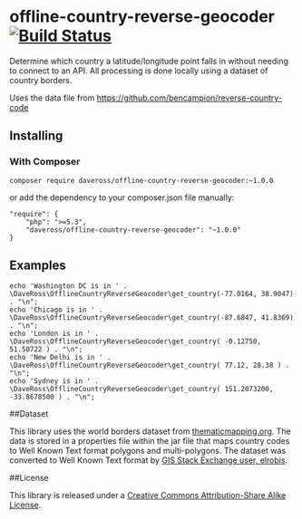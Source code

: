 # offline-country-reverse-geocoder [![Build Status](https://travis-ci.org/daveross/offline-country-reverse-geocoder.svg?branch=master)](https://travis-ci.org/daveross/offline-country-reverse-geocoder)

Determine which country a latitude/longitude point falls in without needing to connect to an API. All processing is done locally using a dataset of country borders.

Uses the data file from https://github.com/bencampion/reverse-country-code

## Installing

### With Composer

```
composer require daveross/offline-country-reverse-geocoder:~1.0.0
```

or add the dependency to your composer.json file manually:

```
"require": {
	"php": ">=5.3",
	"daveross/offline-country-reverse-geocoder": "~1.0.0"
}
```

## Examples

```
echo 'Washington DC is in ' . \DaveRoss\OfflineCountryReverseGeocoder\get_country(-77.0164, 38.9047) . "\n";
echo 'Chicago is in ' . \DaveRoss\OfflineCountryReverseGeocoder\get_country(-87.6847, 41.8369) . "\n";
echo 'London is in ' . \DaveRoss\OfflineCountryReverseGeocoder\get_country( -0.12750, 51.50722 ) . "\n";
echo 'New Delhi is in ' . \DaveRoss\OfflineCountryReverseGeocoder\get_country( 77.12, 28.38 ) . "\n";
echo 'Sydney is in ' . \DaveRoss\OfflineCountryReverseGeocoder\get_country( 151.2073200, -33.8678500 ) . "\n";
```

##Dataset

This library uses the world borders dataset from [thematicmapping.org](http://thematicmapping.org/downloads/world_borders.php). The data is stored in a properties file within the jar file that maps country codes to Well Known Text format polygons and multi-polygons. The dataset was converted to Well Known Text format by [GIS Stack Exchange user, elrobis](http://gis.stackexchange.com/a/17441).

##License

This library is released under a [Creative Commons Attribution-Share Alike License](http://creativecommons.org/licenses/by-sa/3.0/).
